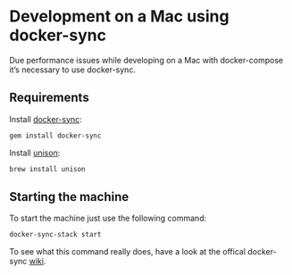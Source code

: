 # Development on a Mac using docker-sync
Due performance issues while developing on a Mac with docker-compose it’s necessary to use docker-sync.

## Requirements
Install [docker-sync](http://docker-sync.io/):
```bash
gem install docker-sync
```

Install [unison](https://www.cis.upenn.edu/~bcpierce/unison/):
```bash
brew install unison
```

## Starting the machine
To start the machine just use the following command:
```bash
docker-sync-stack start
```
To see what this command really does, have a look at the offical docker-sync [wiki](https://github.com/EugenMayer/docker-sync/wiki/2.2-sync-stack-commands).